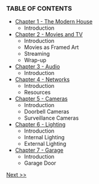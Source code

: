 ### TABLE OF CONTENTS

* [Chapter 1 - The Modern House](010-chapter-01.md)
  * Introduction
* [Chapter 2 - Movies and TV](020-chapter-02.md)
  * Introduction
  * Movies as Framed Art
  * Streaming
  * Wrap-up
* [Chapter 3 - Audio](010-chapter-01.md)
  * Introduction
* [Chapter 4 - Networks](010-chapter-01.md)
  * Introduction
  * Resources
* [Chapter 5 - Cameras](050-chapter-05.md)
  * Introduction
  * Doorbell Cameras
  * Surveillance Cameras
* [Chapter 6 - Lighting](060-chapter-06.md)
  * Introduction
  * Internal Lighting
  * External Lighting
* [Chapter 7 - Garage](070-chapter-07.md)
  * Introduction
  * Garage Door

[Next >>](010-chapter-01.md)
